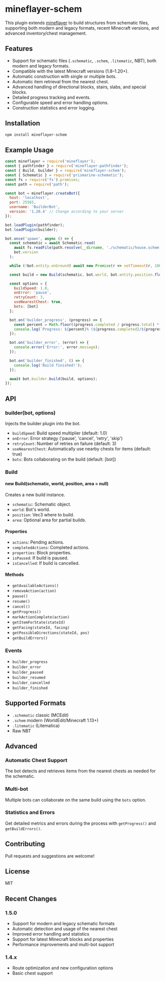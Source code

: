 # mineflayer-schem

This plugin extends [mineflayer](https://github.com/PrismarineJS/mineflayer) to build structures from schematic files, supporting both modern and legacy formats, recent Minecraft versions, and advanced inventory/chest management.

## Features

- Support for schematic files (`.schematic`, `.schem`, `.litematic`, NBT), both modern and legacy formats.
- Compatible with the latest Minecraft versions (1.8–1.20+).
- Automatic construction with single or multiple bots.
- Automatic item retrieval from the nearest chest.
- Advanced handling of directional blocks, stairs, slabs, and special blocks.
- Detailed progress tracking and events.
- Configurable speed and error handling options.
- Construction statistics and error logging.

## Installation

```bash
npm install mineflayer-schem
```

## Example Usage

```javascript
const mineflayer = require('mineflayer');
const { pathfinder } = require('mineflayer-pathfinder');
const { Build, builder } = require('mineflayer-schem');
const { Schematic } = require('prismarine-schematic');
const fs = require('fs').promises;
const path = require('path');

const bot = mineflayer.createBot({
  host: 'localhost',
  port: 25565,
  username: 'BuilderBot',
  version: '1.20.4' // Change according to your server
});

bot.loadPlugin(pathfinder);
bot.loadPlugin(builder);

bot.once('spawn', async () => {
  const schematic = await Schematic.read(
    await fs.readFile(path.resolve(__dirname, './schematic/house.schem')),
    bot.version
  );

  while (!bot.entity.onGround) await new Promise(r => setTimeout(r, 100));

  const build = new Build(schematic, bot.world, bot.entity.position.floored());

  const options = {
    buildSpeed: 1.0,
    onError: 'pause',
    retryCount: 3,
    useNearestChest: true,
    bots: [bot]
  };

  bot.on('builder_progress', (progress) => {
    const percent = Math.floor((progress.completed / progress.total) * 100);
    console.log(`Progress: ${percent}% (${progress.completed}/${progress.total})`);
  });

  bot.on('builder_error', (error) => {
    console.error('Error:', error.message);
  });

  bot.on('builder_finished', () => {
    console.log('Build finished!');
  });

  await bot.builder.build(build, options);
});
```

## API

### builder(bot, options)
Injects the builder plugin into the bot.

- `buildSpeed`: Build speed multiplier (default: 1.0)
- `onError`: Error strategy ('pause', 'cancel', 'retry', 'skip')
- `retryCount`: Number of retries on failure (default: 3)
- `useNearestChest`: Automatically use nearby chests for items (default: true)
- `bots`: Bots collaborating on the build (default: [bot])

### Build

#### new Build(schematic, world, position, area = null)
Creates a new build instance.
- `schematic`: Schematic object.
- `world`: Bot's world.
- `position`: Vec3 where to build.
- `area`: Optional area for partial builds.

#### Properties
- `actions`: Pending actions.
- `completedActions`: Completed actions.
- `properties`: Block properties.
- `isPaused`: If build is paused.
- `isCancelled`: If build is cancelled.

#### Methods
- `getAvailableActions()`
- `removeAction(action)`
- `pause()`
- `resume()`
- `cancel()`
- `getProgress()`
- `markActionComplete(action)`
- `getItemForState(stateId)`
- `getFacing(stateId, facing)`
- `getPossibleDirections(stateId, pos)`
- `getBuildErrors()`

### Events

- `builder_progress`
- `builder_error`
- `builder_paused`
- `builder_resumed`
- `builder_cancelled`
- `builder_finished`

## Supported Formats

- `.schematic` classic (MCEdit)
- `.schem` modern (WorldEdit/Minecraft 1.13+)
- `.litematic` (Litematica)
- Raw NBT

## Advanced

### Automatic Chest Support
The bot detects and retrieves items from the nearest chests as needed for the schematic.

### Multi-bot
Multiple bots can collaborate on the same build using the `bots` option.

### Statistics and Errors
Get detailed metrics and errors during the process with `getProgress()` and `getBuildErrors()`.

## Contributing

Pull requests and suggestions are welcome!

## License

MIT

## Recent Changes

### 1.5.0
- Support for modern and legacy schematic formats
- Automatic detection and usage of the nearest chest
- Improved error handling and statistics
- Support for latest Minecraft blocks and properties
- Performance improvements and multi-bot support

### 1.4.x
- Route optimization and new configuration options
- Basic chest support

